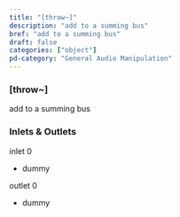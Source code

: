 ```yaml
---
title: "[throw~]"
description: "add to a summing bus"
bref: "add to a summing bus"
draft: false
categories: ["object"]
pd-category: "General Audio Manipulation"
---
```


### [throw~]

add to a summing bus

### Inlets & Outlets

inlet 0

 - dummy

outlet 0

 - dummy
 
